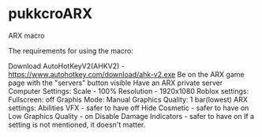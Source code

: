 # pukkcroARX
ARX macro

The requirements for using the macro:

Download AutoHotKeyV2(AHKV2) - https://www.autohotkey.com/download/ahk-v2.exe
Be on the ARX game page with the "servers" button visible
Have an ARX private server
Computer Settings:
Scale - 100%
Resolution - 1920x1080
Roblox settings:
Fullscreen: off
Graphis Mode: Manual
Graphics Quality: 1 bar(lowest)
ARX settings:
Abilities VFX - safer to have off
Hide Cosmetic - safer to have on
Low Graphics Quality - on
Disable Damage Indicators - safer to have on
If a setting is not mentioned, it doesn't matter.
